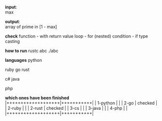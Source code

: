**input**: <br />
max <br />

**output**: <br />
array of prime in [1 - max] <br />

**check**
function - with return value
loop - for (nested)
condition - if
type casting

**how to run**
rustc abc
./abc

**languages**
python

ruby
go
rust

c#
java

php

**which ones have been finished**
|+++++++++++++++++++|+++++++++++|
|       1-python    |           |
|      2-go         |   checked |
|       2-ruby      |           |
|     2-rust        |   checked |
|        3-cs       |           |
|        3-java     |           |
|       4-php       |           |
|+++++++++++++++++++|+++++++++++|
